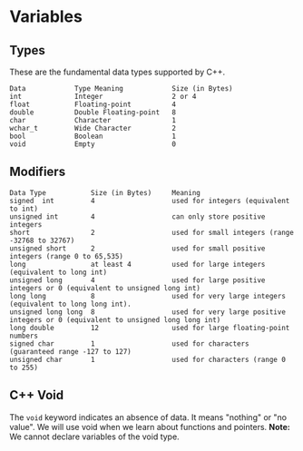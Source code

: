 # Variables

## Types
These are the fundamental data types supported by C++.
```
Data            Type Meaning            Size (in Bytes)
int             Integer	                2 or 4
float           Floating-point          4
double          Double Floating-point   8
char            Character               1
wchar_t         Wide Character          2
bool            Boolean                 1
void            Empty                   0
```

## Modifiers
```
Data Type           Size (in Bytes)     Meaning
signed  int         4                   used for integers (equivalent to int)
unsigned int        4                   can only store positive integers
short               2                   used for small integers (range -32768 to 32767)
unsigned short      2                   used for small positive integers (range 0 to 65,535)
long                at least 4          used for large integers (equivalent to long int)
unsigned long       4                   used for large positive integers or 0 (equivalent to unsigned long int)
long long           8                   used for very large integers (equivalent to long long int).
unsigned long long  8                   used for very large positive integers or 0 (equivalent to unsigned long long int)
long double         12                  used for large floating-point numbers
signed char         1                   used for characters (guaranteed range -127 to 127)
unsigned char       1                   used for characters (range 0 to 255)
```

## C++ Void
The `void` keyword indicates an absence of data. It means "nothing" or "no value". We will use void when we learn about functions and pointers.
**Note:** We cannot declare variables of the void type.